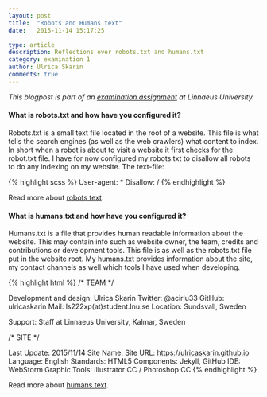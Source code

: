 ```yaml
---
layout: post
title:  "Robots and Humans text"
date:   2015-11-14 15:17:25

type: article
description: Reflections over robots.txt and humans.txt
category: examination 1
author: Ulrica Skarin
comments: true
---
```


*This blogpost is part of an [examination assignment][examination assignment] at Linnaeus University.*

#### What is robots.txt and how have you configured it?

Robots.txt is a small text file located in the root of a website. This file is what tells the search engines (as well as
the web crawlers) what content to index. In short when a robot is about to visit a website it first checks for the robot.txt
file. I have for now configured my robots.txt to disallow all robots to do any indexing on my website. The text-file:

{% highlight scss %}
User-agent: *
Disallow: /
{% endhighlight %}

Read more about [robots text][robots text].

#### What is humans.txt and how have you configured it?

Humans.txt is a file that provides human readable information about the website. This may contain info such as website owner,
the team, credits and contributions or development tools. This file is as well as the robots.txt file put in the website root.
My humans.txt provides information about the site, my contact channels as well which tools I have used when developing.

{% highlight html %}
/* TEAM */

Development and design: Ulrica Skarin
Twitter: @acirlu33
GitHub: ulricaskarin
Mail: ls222xp(at)student.lnu.se
Location: Sundsvall, Sweden

Support: Staff at Linnaeus University, Kalmar, Sweden

/* SITE */

Last Update: 2015/11/14
Site Name:
Site URL: https://ulricaskarin.github.io
Language: English
Standards: HTML5
Components: Jekyll, GitHub
IDE: WebStorm
Graphic Tools: Illustrator CC / Photoshop CC
{% endhighlight %}

Read more about [humans text][humans text].

[examination assignment]: https://coursepress.lnu.se/kurs/klientbaserad-webbprogrammering/examination/exam-assignment-1/
[robots text]: http://www.robotstxt.org/
[humans text]: http://humanstxt.org/
